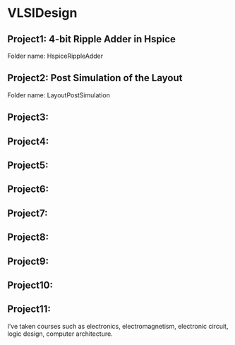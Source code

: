 # VLSIDesign

## Project1: 4-bit Ripple Adder in Hspice
Folder name: HspiceRippleAdder

## Project2: Post Simulation of the Layout
Folder name: LayoutPostSimulation

## Project3:

## Project4:

## Project5:

## Project6:

## Project7:

## Project8:

## Project9:

## Project10:

## Project11:



I’ve taken courses such as electronics, electromagnetism, electronic circuit, logic design, computer architecture.
